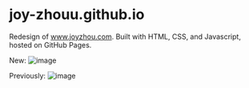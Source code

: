 # joy-zhouu.github.io

Redesign of www.joyzhou.com. Built with HTML, CSS, and Javascript, hosted on GitHub Pages.

New:
![image](https://user-images.githubusercontent.com/11446741/152699349-75cb51fb-76db-4fa9-b8b4-90aba359fb20.png)

Previously:
![image](https://user-images.githubusercontent.com/11446741/152699313-395c7e20-1701-4015-aaf0-bd6ae9ab3138.png)

